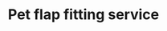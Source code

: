 ---
title: "Pet flap fitting service"
alt: "Installing cat and dog flaps in doors for easy pet access"
description: "Installing cat and dog flaps in doors for easy pet access"
category: "handyman"
subcategory: "pet-flap-fitting"
image: "/tradespeople/handyman/pet-flap-fitting.webp"
ogImage: "/tradespeople/handyman/pet-flap-fitting.webp"
colour: "blue"
pathtxt: "Pet flap fitting"
published: true
---